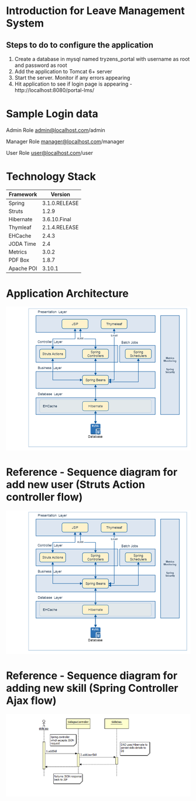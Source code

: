 # Introduction for Leave Management System

## Steps to do to configure the application

1. Create a database in mysql named tryzens_portal with username as root and password as root
2. Add the application to Tomcat 6+ server
3. Start the server. Monitor if any errors appearing
4. Hit application to see if login page is appearing - http://localhost:8080/portal-lms/


# Sample Login data

Admin Role
admin@localhost.com/admin

Manager Role
manager@localhost.com/manager

User Role
user@localhost.com/user

# Technology Stack

| Framework | Version |
| -------- | -------- |
| Spring   | 3.1.0.RELEASE  |
| Struts | 1.2.9 |
| Hibernate | 3.6.10.Final |
| Thymleaf | 2.1.4.RELEASE |
| EHCache | 2.4.3 |
| JODA Time | 2.4 |
| Metrics | 3.0.2 |
| PDF Box | 1.8.7 |
| Apache POI | 3.10.1 |

# Application Architecture
![Portal Architecture](docs/portal-architecture.png)

# Reference - Sequence diagram for add new user (Struts Action controller flow)
![Add new user sequence diagram](docs/portal-architecture.png)

# Reference - Sequence diagram for adding new skill (Spring Controller Ajax flow)
![Add skill sequence diagram](docs/add-new-skill-ajax-sequence.png)
